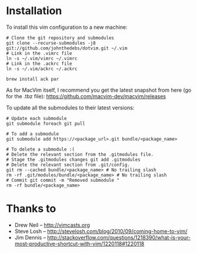 Installation
============

To install this vim configuration to a new machine:

    # Clone the git repository and submodules
    git clone --recurse-submodules -j8 git://github.com/johnthedebs/dotvim.git ~/.vim
    # Link in the .vimrc file
    ln -s ~/.vim/vimrc ~/.vimrc
    # Link in the .ackrc file
    ln -s ~/.vim/ackrc ~/.ackrc

    brew install ack par

As for MacVim itself, I recommend you get the latest snapshot from here (go for the .tbz file):
https://github.com/macvim-dev/macvim/releases

To update all the submodules to their latest versions:

    # Update each submodule
    git submodule foreach git pull

    # To add a submodule
    git submodule add https://<package_url>.git bundle/<package_name>

    # To delete a submodule :(
    # Delete the relevant section from the .gitmodules file.
    # Stage the .gitmodules changes git add .gitmodules
    # Delete the relevant section from .git/config.
    git rm --cached bundle/<package_name> # No trailing slash
    rm -rf .git/modules/bundle/<package_name> # No trailing slash
    # Commit git commit -m "Removed submodule "
    rm -rf bundle/<package_name>


Thanks to
=========

* Drew Neil – http://vimcasts.org
* Steve Losh – http://stevelosh.com/blog/2010/09/coming-home-to-vim/
* Jim Dennis – http://stackoverflow.com/questions/1218390/what-is-your-most-productive-shortcut-with-vim/1220118#1220118
